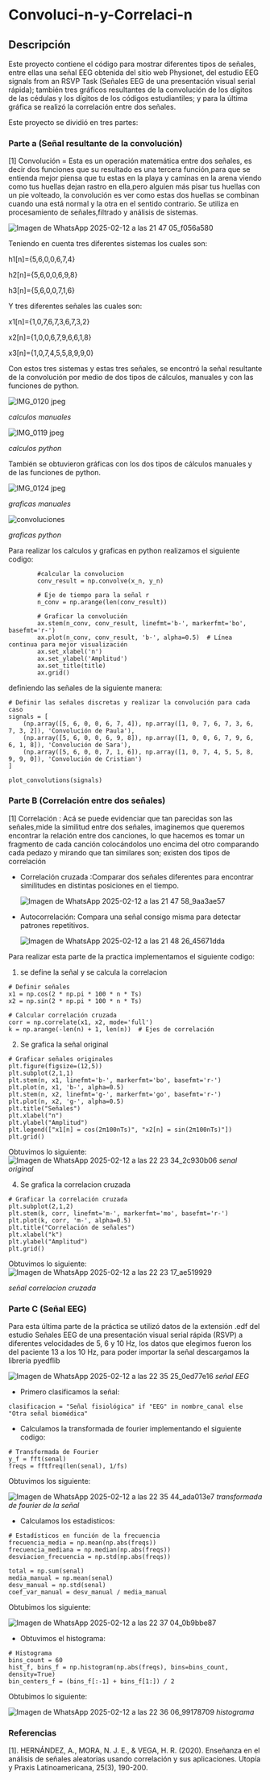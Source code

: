 # Convoluci-n-y-Correlaci-n
## Descripción 
Este proyecto contiene el código para mostrar diferentes tipos de señales, entre ellas una señal EEG obtenida del sitio web Physionet, del estudio EEG signals from an RSVP Task (Señales EEG de una presentación visual serial rápida); también tres gráficos resultantes de la convolución de los dígitos de las cédulas y los dígitos de los códigos estudiantiles; y para la última gráfica se realizó la correlación entre dos señales.  

Este proyecto se dividió en tres partes: 

### Parte a (Señal resultante de la convolución) 

[1] Convolución =  Esta es un operación matemática entre dos señales, es decir dos funciones que su resultado es una tercera función,para que se entienda mejor piensa que tu estas en la playa y caminas en la arena viendo como tus huellas dejan rastro en ella,pero alguien más pisar tus huellas con un pie volteado, la convolución es ver como estas dos huellas se combinan cuando una está normal y la otra en el sentido contrario. Se utiliza en procesamiento de señales,filtrado y análisis de sistemas.

![Imagen de WhatsApp 2025-02-12 a las 21 47 05_f056a580](https://github.com/user-attachments/assets/1b176788-d6c1-4e43-8a28-4967150ce6cc)


Teniendo en cuenta tres diferentes sistemas los cuales son: 

h1[n]={5,6,0,0,6,7,4}

h2[n]={5,6,0,0,6,9,8}

h3[n]={5,6,0,0,7,1,6}
 
Y tres diferentes señales las cuales son:

x1[n]={1,0,7,6,7,3,6,7,3,2}

x2[n]={1,0,0,6,7,9,6,6,1,8}

x3[n]={1,0,7,4,5,5,8,9,9,0}

Con estos tres sistemas y estas tres señales, se encontró la señal resultante de la convolución por medio de dos tipos de cálculos, manuales y con las funciones de python. 

![IMG_0120 jpeg](https://github.com/user-attachments/assets/e79f8ed0-0c14-47d0-9838-83771375d3f4)

*calculos manuales*

![IMG_0119 jpeg](https://github.com/user-attachments/assets/4fcbf68f-5c8c-4130-ae0a-d3b7fe4464c4)

*calculos python*

También se obtuvieron gráficas  con los dos tipos de cálculos manuales y de las funciones de python.

 ![IMG_0124 jpeg](https://github.com/user-attachments/assets/fc475528-91b2-4d60-a058-e42c1610a2d3)
 
*graficas manuales*

![convoluciones](https://github.com/user-attachments/assets/e9d91491-b652-4721-bccd-146e764eb813)

*graficas python*

Para realizar los calculos y graficas en python realizamos el siguiente codigo:
```
        #calcular la convolucion
        conv_result = np.convolve(x_n, y_n)
        
        # Eje de tiempo para la señal r
        n_conv = np.arange(len(conv_result))
        
        # Graficar la convolución
        ax.stem(n_conv, conv_result, linefmt='b-', markerfmt='bo', basefmt='r-')
        ax.plot(n_conv, conv_result, 'b-', alpha=0.5)  # Línea continua para mejor visualización
        ax.set_xlabel('n')
        ax.set_ylabel('Amplitud')
        ax.set_title(title)
        ax.grid()
```
definiendo las señales de la siguiente manera:
```
# Definir las señales discretas y realizar la convolución para cada caso
signals = [
    (np.array([5, 6, 0, 0, 6, 7, 4]), np.array([1, 0, 7, 6, 7, 3, 6, 7, 3, 2]), 'Convolución de Paula'),
    (np.array([5, 6, 0, 0, 6, 9, 8]), np.array([1, 0, 0, 6, 7, 9, 6, 6, 1, 8]), 'Convolución de Sara'),
    (np.array([5, 6, 0, 0, 7, 1, 6]), np.array([1, 0, 7, 4, 5, 5, 8, 9, 9, 0]), 'Convolución de Cristian')
]

plot_convolutions(signals)
```

### Parte B (Correlación entre dos señales)   


[1] Correlación : Acá se puede evidenciar que tan parecidas son las señales,mide la similitud entre dos señales, imaginemos que queremos encontrar la relación entre dos canciones, lo que hacemos es tomar un fragmento de cada canción colocándolos uno encima del otro comparando cada pedazo y mirando que tan similares son; existen dos tipos de correlación 

- Correlación cruzada :Comparar dos señales diferentes para encontrar similitudes en distintas posiciones en el tiempo.
  
  ![Imagen de WhatsApp 2025-02-12 a las 21 47 58_9aa3ae57](https://github.com/user-attachments/assets/1a04d022-004f-45ba-90d7-031fb81d911e)


- Autocorrelación: Compara una señal consigo misma para detectar patrones repetitivos.
  
  ![Imagen de WhatsApp 2025-02-12 a las 21 48 26_45671dda](https://github.com/user-attachments/assets/d75cb76c-1684-4bbf-93ed-16adb339bbac)

Para realizar esta parte de la practica implementamos el siguiente codigo:

1. se define la señal y se calcula la correlacion
```
# Definir señales
x1 = np.cos(2 * np.pi * 100 * n * Ts)
x2 = np.sin(2 * np.pi * 100 * n * Ts)

# Calcular correlación cruzada
corr = np.correlate(x1, x2, mode='full')
k = np.arange(-len(n) + 1, len(n))  # Ejes de correlación
```

2. Se grafica la señal original
```
# Graficar señales originales
plt.figure(figsize=(12,5))
plt.subplot(2,1,1)
plt.stem(n, x1, linefmt='b-', markerfmt='bo', basefmt='r-')
plt.plot(n, x1, 'b-', alpha=0.5)
plt.stem(n, x2, linefmt='g-', markerfmt='go', basefmt='r-')
plt.plot(n, x2, 'g-', alpha=0.5)
plt.title("Señales")
plt.xlabel("n")
plt.ylabel("Amplitud")
plt.legend(["x1[n] = cos(2π100nTs)", "x2[n] = sin(2π100nTs)"])
plt.grid()
```
Obtuvimos lo siguiente:
![Imagen de WhatsApp 2025-02-12 a las 22 23 34_2c930b06](https://github.com/user-attachments/assets/e4c2bac4-458f-4c9c-b621-0df286745797)
*senal original*


4. Se grafica la correlacion cruzada
```
# Graficar la correlación cruzada
plt.subplot(2,1,2)
plt.stem(k, corr, linefmt='m-', markerfmt='mo', basefmt='r-')
plt.plot(k, corr, 'm-', alpha=0.5)
plt.title("Correlación de señales")
plt.xlabel("k")
plt.ylabel("Amplitud")
plt.grid()
```
Obtuvimos lo siguiente:
![Imagen de WhatsApp 2025-02-12 a las 22 23 17_ae519929](https://github.com/user-attachments/assets/ac77767d-5d52-4fab-8168-5940052b0354)

*señal correlacion cruzada*

### Parte C (Señal EEG) 
Para esta última parte de la práctica se utilizó datos de la extensión .edf del estudio Señales EEG de una presentación visual serial rápida (RSVP) a diferentes velocidades de 5, 6 y 10 Hz, los datos que elegimos fueron los del paciente 13 a los 10 Hz, para poder importar la señal descargamos la libreria pyedflib

![Imagen de WhatsApp 2025-02-12 a las 22 35 25_0ed77e16](https://github.com/user-attachments/assets/d02cda24-1446-49a8-9ba7-ec9b5aef9858)
*señal EEG*

- Primero clasificamos la señal:
```
clasificacion = "Señal fisiológica" if "EEG" in nombre_canal else "Otra señal biomédica"
```
- Calculamos la transformada de fourier implementando el siguiente codigo:
```
# Transformada de Fourier
y_f = fft(senal)
freqs = fftfreq(len(senal), 1/fs)
```
Obtuvimos los siguiente:

![Imagen de WhatsApp 2025-02-12 a las 22 35 44_ada013e7](https://github.com/user-attachments/assets/beaa840e-88ee-4b0a-9ea2-fdde59ae0e6d)
*transformada de fourier de la señal*

- Calculamos los estadisticos:
```
# Estadísticos en función de la frecuencia
frecuencia_media = np.mean(np.abs(freqs))
frecuencia_mediana = np.median(np.abs(freqs))
desviacion_frecuencia = np.std(np.abs(freqs))

total = np.sum(senal)
media_manual = np.mean(senal)
desv_manual = np.std(senal)
coef_var_manual = desv_manual / media_manual
````
Obtubimos los siguiente:

![Imagen de WhatsApp 2025-02-12 a las 22 37 04_0b9bbe87](https://github.com/user-attachments/assets/9bfc3888-5c35-4b19-bdd1-803eea6c476d)

- Obtuvimos el histograma:
````
# Histograma 
bins_count = 60 
hist_f, bins_f = np.histogram(np.abs(freqs), bins=bins_count, density=True)
bin_centers_f = (bins_f[:-1] + bins_f[1:]) / 2
````
Obtubimos lo siguiente:

![Imagen de WhatsApp 2025-02-12 a las 22 36 06_99178709](https://github.com/user-attachments/assets/62f8c69c-fdb6-4371-90d3-b14b095df076)
*histograma*


### Referencias
[1]. HERNÁNDEZ, A., MORA, N. J. E., & VEGA, H. R. (2020). Enseñanza en el análisis de señales aleatorias usando correlación y sus aplicaciones. Utopía y Praxis Latinoamericana, 25(3), 190-200.

